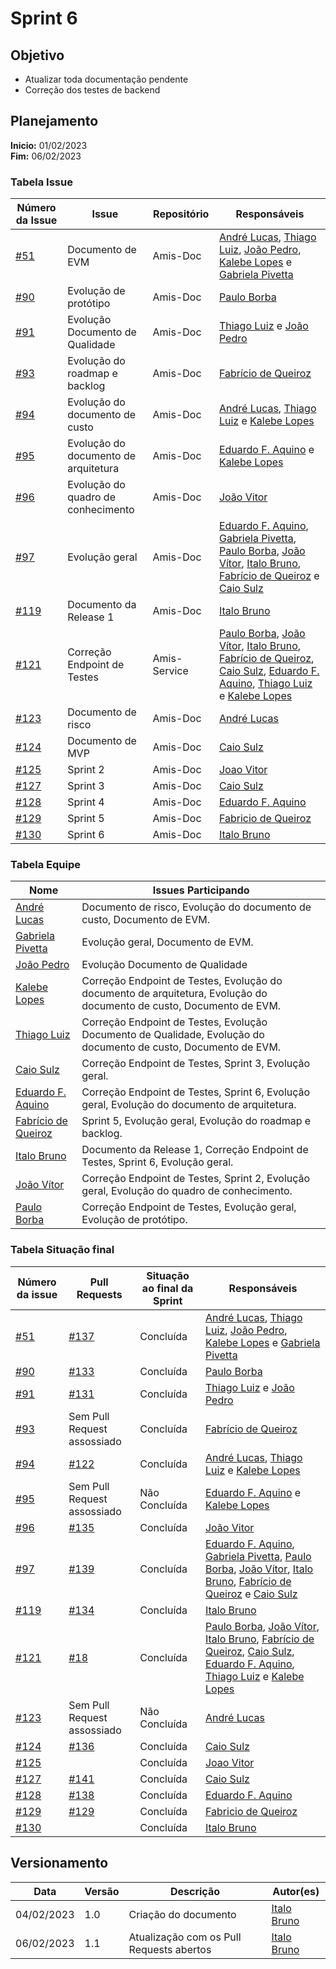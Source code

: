 # Sprint 6

## Objetivo

- Atualizar toda documentação pendente
- Correção dos testes de backend

## Planejamento

**Inicio:** 01/02/2023</br>
**Fim:** 06/02/2023

### Tabela Issue

| Número da Issue | Issue | Repositório |  Responsáveis |
| ---- | ---- | ---- | ---- |
| [#51](https://github.com/fga-eps-mds/2022.2-Amis-Doc/issues/51) |  Documento de EVM  | Amis-Doc | [André Lucas](https://github.com/andrelucasf), [Thiago Luiz](https://github.com/thiagolsg), [João Pedro](https://github.com/jps12), [Kalebe Lopes](https://github.com/KalebeLopes) e [Gabriela Pivetta](https://github.com/gabrielapivetta)|
| [#90](https://github.com/fga-eps-mds/2022.2-Amis-Doc/issues/91) |  Evolução de protótipo  | Amis-Doc | [Paulo Borba](https://github.com/paulohborba)|
| [#91](https://github.com/fga-eps-mds/2022.2-Amis-Doc/issues/91) |  Evolução Documento de Qualidade  | Amis-Doc | [Thiago Luiz](https://github.com/thiagolsg) e [João Pedro](https://github.com/jps12)|
| [#93](https://github.com/fga-eps-mds/2022.2-Amis-Doc/issues/93) |  Evolução do roadmap e backlog | Amis-Doc |[Fabrício de Queiroz](https://github.com/FabricioDeQueiroz)|
| [#94](https://github.com/fga-eps-mds/2022.2-Amis-Doc/issues/94) | Evolução do documento de custo  | Amis-Doc | [André Lucas](https://github.com/andrelucasf),  [Thiago Luiz](https://github.com/thiagolsg) e [Kalebe Lopes](https://github.com/KalebeLopes) |
| [#95](https://github.com/fga-eps-mds/2022.2-Amis-Doc/issues/95) | Evolução do documento de arquitetura | Amis-Doc | [Eduardo F. Aquino](https://github.com/fxred) e [Kalebe Lopes](https://github.com/KalebeLopes)|
| [#96](https://github.com/fga-eps-mds/2022.2-Amis-Doc/issues/96) | Evolução do quadro de conhecimento | Amis-Doc |[João Vitor](https://github.com/Jvsoutomaior) |
| [#97](https://github.com/fga-eps-mds/2022.2-Amis-Doc/issues/97) | Evolução geral| Amis-Doc |[Eduardo F. Aquino](https://github.com/fxred), [Gabriela Pivetta](https://github.com/gabrielapivetta), [Paulo Borba](https://github.com/paulohborba), [João Vítor](https://github.com/Jvsoutomaior), [Italo Bruno](https://github.com/ItaloBrunoM), [Fabrício de Queiroz](https://github.com/FabricioDeQueiroz) e [Caio Sulz](https://github.com/CaioSulz)|
| [#119](https://github.com/fga-eps-mds/2022.2-Amis-Doc/issues/119) | Documento da Release 1 | Amis-Doc  |[Italo Bruno](https://github.com/ItaloBrunoM) |
| [#121](https://github.com/fga-eps-mds/2022.2-Amis-Doc/issues/121) | Correção Endpoint de Testes  | Amis-Service | [Paulo Borba](https://github.com/paulohborba), [João Vítor](https://github.com/Jvsoutomaior), [Italo Bruno](https://github.com/ItaloBrunoM), [Fabrício de Queiroz](https://github.com/FabricioDeQueiroz), [Caio Sulz](https://github.com/CaioSulz), [Eduardo F. Aquino](https://github.com/fxred), [Thiago Luiz](https://github.com/thiagolsg) e [Kalebe Lopes](https://github.com/KalebeLopes) |
| [#123](https://github.com/fga-eps-mds/2022.2-Amis-Doc/issues/123) |  Documento de risco | Amis-Doc | [André Lucas](https://github.com/andrelucasf)  |
| [#124](https://github.com/fga-eps-mds/2022.2-Amis-Doc/issues/124) | Documento de MVP | Amis-Doc | [Caio Sulz](https://github.com/CaioSulz)   |
| [#125](https://github.com/fga-eps-mds/2022.2-Amis-Doc/issues/125) |  Sprint 2 | Amis-Doc | [Joao Vitor](https://github.com/Jvsoutomaior) |
| [#127](https://github.com/fga-eps-mds/2022.2-Amis-Doc/issues/127) | Sprint 3  | Amis-Doc | [Caio Sulz](https://github.com/CaioSulz)  |
| [#128](https://github.com/fga-eps-mds/2022.2-Amis-Doc/issues/128) | Sprint 4  | Amis-Doc  | [Eduardo F. Aquino](https://github.com/fxred)  |
| [#129](https://github.com/fga-eps-mds/2022.2-Amis-Doc/issues/129) |  Sprint 5 | Amis-Doc | [Fabricio de Queiroz](https://github.com/FabricioDeQueiroz)  |
| [#130](https://github.com/fga-eps-mds/2022.2-Amis-Doc/issues/130) | Sprint 6 | Amis-Doc | [Italo Bruno](https://github.com/ItaloBrunoM)  |

### Tabela Equipe

| Nome | Issues Participando |
| ---- | ---- |
| [André Lucas](https://github.com/andrelucasf) | Documento de risco, Evolução do documento de custo, Documento de EVM. |
| [Gabriela Pivetta](https://github.com/gabrielapivetta) | Evolução geral, Documento de EVM.|
| [João Pedro](https://github.com/jps12) | Evolução Documento de Qualidade |
| [Kalebe Lopes](https://github.com/KalebeLopes) | Correção Endpoint de Testes, Evolução do documento de arquitetura, Evolução do documento de custo, Documento de EVM. |
| [Thiago Luiz](https://github.com/thiagolsg) | Correção Endpoint de Testes, Evolução Documento de Qualidade, Evolução do documento de custo, Documento de EVM. |
| [Caio Sulz](https://github.com/CaioSulz) | Correção Endpoint de Testes, Sprint 3, Evolução geral. |
| [Eduardo F. Aquino](https://github.com/fxred) | Correção Endpoint de Testes, Sprint 6, Evolução geral, Evolução do documento de arquitetura. |
| [Fabrício de Queiroz](https://github.com/FabricioDeQueiroz) | Sprint 5, Evolução geral, Evolução do roadmap e backlog. |
| [Italo Bruno](https://github.com/ItaloBrunoM) | Documento da Release 1, Correção Endpoint de Testes, Sprint 6, Evolução geral.  |
| [João Vítor](https://github.com/Jvsoutomaior) | Correção Endpoint de Testes, Sprint 2, Evolução geral, Evolução do quadro de conhecimento. |
| [Paulo Borba](https://github.com/paulohborba) | Correção Endpoint de Testes, Evolução geral, Evolução de protótipo. |

### Tabela Situação final

| Número da issue | Pull Requests | Situação ao final da Sprint | Responsáveis |
| ---- | ---- | ---- | ---- |
| [#51](https://github.com/fga-eps-mds/2022.2-Amis-Doc/issues/51) |  [#137](https://github.com/fga-eps-mds/2022.2-Amis-Doc/pull/137)  | Concluída | [André Lucas](https://github.com/andrelucasf), [Thiago Luiz](https://github.com/thiagolsg), [João Pedro](https://github.com/jps12), [Kalebe Lopes](https://github.com/KalebeLopes) e [Gabriela Pivetta](https://github.com/gabrielapivetta)|
| [#90](https://github.com/fga-eps-mds/2022.2-Amis-Doc/issues/91) |[#133](https://github.com/fga-eps-mds/2022.2-Amis-Doc/pull/133)| Concluída | [Paulo Borba](https://github.com/paulohborba)|
|[#91](https://github.com/fga-eps-mds/2022.2-Amis-Doc/issues/91)| [#131](https://github.com/fga-eps-mds/2022.2-Amis-Doc/pull/131 )| Concluída |[Thiago Luiz](https://github.com/thiagolsg) e [João Pedro](https://github.com/jps12)|
| [#93](https://github.com/fga-eps-mds/2022.2-Amis-Doc/issues/93) |  Sem Pull Request assossiado  | Concluída |[Fabrício de Queiroz](https://github.com/FabricioDeQueiroz)|
| [#94](https://github.com/fga-eps-mds/2022.2-Amis-Doc/issues/94) | [#122](https://github.com/fga-eps-mds/2022.2-Amis-Doc/pull/122)  | Concluída | [André Lucas](https://github.com/andrelucasf),  [Thiago Luiz](https://github.com/thiagolsg) e [Kalebe Lopes](https://github.com/KalebeLopes) |
| [#95](https://github.com/fga-eps-mds/2022.2-Amis-Doc/issues/95) | Sem Pull Request assossiado | Não Concluída | [Eduardo F. Aquino](https://github.com/fxred) e [Kalebe Lopes](https://github.com/KalebeLopes)|
| [#96](https://github.com/fga-eps-mds/2022.2-Amis-Doc/issues/96) | [#135](https://github.com/fga-eps-mds/2022.2-Amis-Doc/pull/135) | Concluída |[João Vitor](https://github.com/Jvsoutomaior) |
| [#97](https://github.com/fga-eps-mds/2022.2-Amis-Doc/issues/97) | [#139](https://github.com/fga-eps-mds/2022.2-Amis-Doc/pull/139)| Concluída |[Eduardo F. Aquino](https://github.com/fxred), [Gabriela Pivetta](https://github.com/gabrielapivetta), [Paulo Borba](https://github.com/paulohborba), [João Vítor](https://github.com/Jvsoutomaior), [Italo Bruno](https://github.com/ItaloBrunoM), [Fabrício de Queiroz](https://github.com/FabricioDeQueiroz) e [Caio Sulz](https://github.com/CaioSulz)|
| [#119](https://github.com/fga-eps-mds/2022.2-Amis-Doc/issues/119) | [#134](https://github.com/fga-eps-mds/2022.2-Amis-Doc/pull/134) | Concluída  |[Italo Bruno](https://github.com/ItaloBrunoM) |
| [#121](https://github.com/fga-eps-mds/2022.2-Amis-Doc/issues/121) | [#18](https://github.com/fga-eps-mds/2022.2-Amis-Service/pull/18)  | Concluída | [Paulo Borba](https://github.com/paulohborba), [João Vítor](https://github.com/Jvsoutomaior), [Italo Bruno](https://github.com/ItaloBrunoM), [Fabrício de Queiroz](https://github.com/FabricioDeQueiroz), [Caio Sulz](https://github.com/CaioSulz), [Eduardo F. Aquino](https://github.com/fxred), [Thiago Luiz](https://github.com/thiagolsg) e [Kalebe Lopes](https://github.com/KalebeLopes) |
| [#123](https://github.com/fga-eps-mds/2022.2-Amis-Doc/issues/123) | Sem Pull Request assossiado | Não Concluída | [André Lucas](https://github.com/andrelucasf)  |
| [#124](https://github.com/fga-eps-mds/2022.2-Amis-Doc/issues/124) | [#136](https://github.com/fga-eps-mds/2022.2-Amis-Doc/pull/136) | Concluída | [Caio Sulz](https://github.com/CaioSulz)   |
| [#125](https://github.com/fga-eps-mds/2022.2-Amis-Doc/issues/125) |  | Concluída | [Joao Vitor](https://github.com/Jvsoutomaior) |
| [#127](https://github.com/fga-eps-mds/2022.2-Amis-Doc/issues/127) | [#141](https://github.com/fga-eps-mds/2022.2-Amis-Doc/pull/141)  | Concluída | [Caio Sulz](https://github.com/CaioSulz)  |
| [#128](https://github.com/fga-eps-mds/2022.2-Amis-Doc/issues/128) | [#138](https://github.com/fga-eps-mds/2022.2-Amis-Doc/pull/138)  | Concluída  | [Eduardo F. Aquino](https://github.com/fxred)  |
| [#129](https://github.com/fga-eps-mds/2022.2-Amis-Doc/issues/129) | [#129](https://github.com/fga-eps-mds/2022.2-Amis-Doc/pull/132) | Concluída | [Fabricio de Queiroz](https://github.com/FabricioDeQueiroz)  |
| [#130](https://github.com/fga-eps-mds/2022.2-Amis-Doc/issues/130) | []() | Concluída | [Italo Bruno](https://github.com/ItaloBrunoM)  |

## Versionamento

| Data | Versão | Descrição | Autor(es) |
|------|--------|-----------|-----------|
| 04/02/2023 | 1.0 | Criação do documento | [Italo Bruno](https://github.com/ItaloBrunoM) |
| 06/02/2023 | 1.1 | Atualização com os Pull Requests abertos | [Italo Bruno](https://github.com/ItaloBrunoM) |
